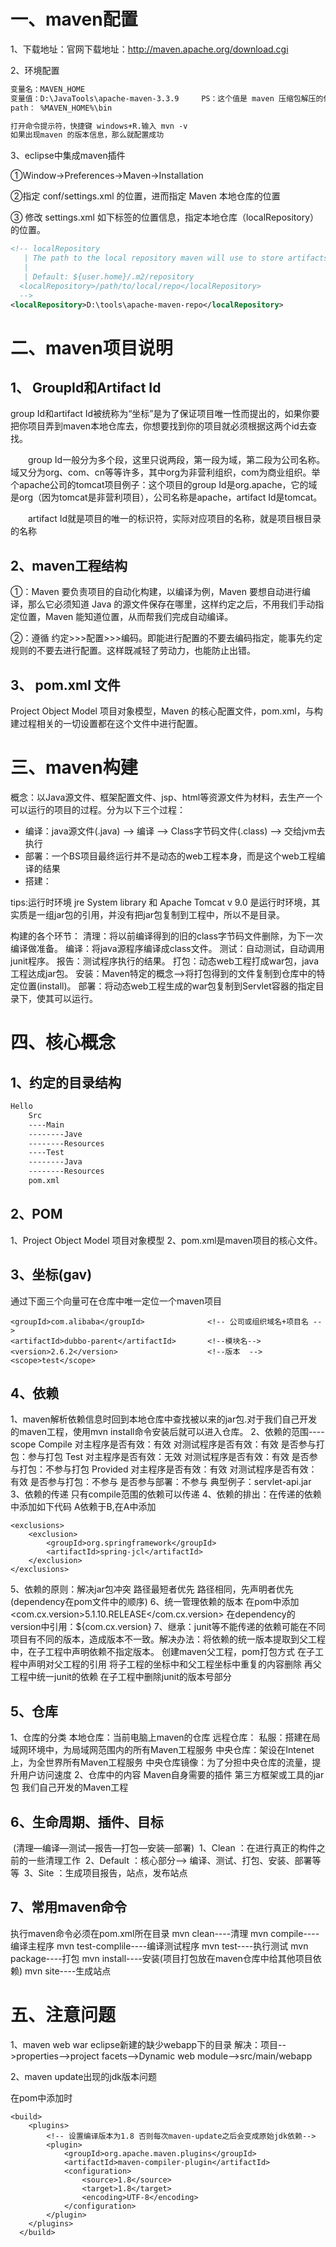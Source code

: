# 一、maven配置

1、下载地址：官网下载地址：http://maven.apache.org/download.cgi 

2、环境配置

~~~txt
变量名：MAVEN_HOME
变量值：D:\JavaTools\apache-maven-3.3.9　　　PS：这个值是 maven 压缩包解压的位置
path： %MAVEN_HOME%\bin 

打开命令提示符，快捷键 windows+R.输入 mvn -v 
如果出现maven 的版本信息，那么就配置成功
~~~

3、eclipse中集成maven插件

①Window->Preferences->Maven->Installation 

②指定 conf/settings.xml 的位置，进而指定 Maven 本地仓库的位置

③ 修改 settings.xml 如下标签的位置信息，指定本地仓库（localRepository）的位置。

~~~xml
<!-- localRepository
   | The path to the local repository maven will use to store artifacts.
   |
   | Default: ${user.home}/.m2/repository
  <localRepository>/path/to/local/repo</localRepository>
  -->
<localRepository>D:\tools\apache-maven-repo</localRepository>
~~~

#  二、maven项目说明

## 1、 **GroupId和Artifact Id**

group Id和artifact Id被统称为“坐标”是为了保证项目唯一性而提出的，如果你要把你项目弄到maven本地仓库去，你想要找到你的项目就必须根据这两个id去查找。

　　group Id一般分为多个段，这里只说两段，第一段为域，第二段为公司名称。域又分为org、com、cn等等许多，其中org为非营利组织，com为商业组织。举个apache公司的tomcat项目例子：这个项目的group Id是org.apache，它的域是org（因为tomcat是非营利项目），公司名称是apache，artifact Id是tomcat。

　　artifact Id就是项目的唯一的标识符，实际对应项目的名称，就是项目根目录的名称

## 2、maven工程结构

①：Maven 要负责项目的自动化构建，以编译为例，Maven 要想自动进行编译，那么它必须知道 Java 的源文件保存在哪里，这样约定之后，不用我们手动指定位置，Maven 能知道位置，从而帮我们完成自动编译。

②：遵循 约定>>>配置>>>编码。即能进行配置的不要去编码指定，能事先约定规则的不要去进行配置。这样既减轻了劳动力，也能防止出错。

## 3、 **pom.xml 文件** 

Project Object Model 项目对象模型，Maven 的核心配置文件，pom.xml，与构建过程相关的一切设置都在这个文件中进行配置。 

# 三、maven构建

概念：以Java源文件、框架配置文件、jsp、html等资源文件为材料，去生产一个可以运行的项目的过程。分为以下三个过程：

- 编译：java源文件(.java) --> 编译 --> Class字节码文件(.class) --> 交给jvm去执行
- 部署：一个BS项目最终运行并不是动态的web工程本身，而是这个web工程编译的结果
- 搭建：

tips:运行时环境
	jre System library 和 Apache Tomcat v 9.0 是运行时环境，其实质是一组jar包的引用，并没有把jar包复制到工程中，所以不是目录。

构建的各个环节：
	清理：将以前编译得到的旧的class字节码文件删除，为下一次编译做准备。
	编译：将java源程序编译成class文件。
	测试：自动测试，自动调用junit程序。
	报告：测试程序执行的结果。
	打包：动态web工程打成war包，java工程达成jar包。
	安装：Maven特定的概念-->将打包得到的文件复制到仓库中的特定位置(install)。
	部署：将动态web工程生成的war包复制到Servlet容器的指定目录下，使其可以运行。

# 四、核心概念

## 1、约定的目录结构

~~~txt
Hello
    Src
    ----Main
    --------Jave
    --------Resources
    ----Test
    --------Java
    --------Resources
    pom.xml
~~~

## 2、POM

1、Project Object Model	项目对象模型
2、pom.xml是maven项目的核心文件。

## 3、坐标(gav)

通过下面三个向量可在仓库中唯一定位一个maven项目

~~~pom
<groupId>com.alibaba</groupId>				<!-- 公司或组织域名+项目名 -->
<artifactId>dubbo-parent</artifactId>		<!--模块名-->
<version>2.6.2</version>					<!--版本	-->
<scope>test</scope>
~~~

## 4、依赖

1、maven解析依赖信息时回到本地仓库中查找被以来的jar包.对于我们自己开发的maven工程，使用mvn install命令安装后就可以进入仓库。
2、依赖的范围----scope
	Compile
			对主程序是否有效：有效
			对测试程序是否有效：有效
			是否参与打包：参与打包
	Test
			对主程序是否有效：无效
			对测试程序是否有效：有效
			是否参与打包：不参与打包
	Provided
			对主程序是否有效：有效
			对测试程序是否有效：有效
			是否参与打包：不参与
			是否参与部署：不参与
			典型例子：servlet-api.jar
3、依赖的传递
		只有compile范围的依赖可以传递
4、依赖的排出：在传递的依赖中添加如下代码	A依赖于B,在A中添加

~~~pom
<exclusions>
    <exclusion>
        <groupId>org.springframework</groupId>
        <artifactId>spring-jcl</artifactId>
    </exclusion>
</exclusions>
~~~

5、依赖的原则：解决jar包冲突
		路径最短者优先
		路径相同，先声明者优先(dependency在pom文件中的顺序)
6、统一管理依赖的版本
		在pom中添加
		<properties>
				<com.cx.version>5.1.10.RELEASE</com.cx.version>
		</properties>
		在dependency的version中引用：${com.cx.version}
7、继承：junit等不能传递的依赖可能在不同项目有不同的版本，造成版本不一致。解决办法：将依赖的统一版本提取到父工程中，在子工程中声明依赖不指定版本。
				创建maven父工程，pom打包方式
				在子工程中声明对父工程的引用
				将子工程的坐标中和父工程坐标中重复的内容删除
				再父工程中统一junit的依赖
				在子工程中删除junit的版本号部分

## 5、仓库

1、仓库的分类
		本地仓库：当前电脑上maven的仓库
		远程仓库：
				私服：搭建在局域网环境中，为局域网范围内的所有Maven工程服务
				中央仓库：架设在Intenet上，为全世界所有Maven工程服务
				中央仓库镜像：为了分担中央仓库的流量，提升用户访问速度
2、仓库中的内容
			Maven自身需要的插件
			第三方框架或工具的jar包
			我们自己开发的Maven工程

## 6、生命周期、插件、目标

​		(清理—编译—测试—报告—打包—安装—部署)
​	    1、Clean ：在进行真正的构件之前的一些清理工作
​		2、Default ：核心部分--> 编译、测试、打包、安装、部署等等
​		3、Site ：生成项目报告，站点，发布站点

## 7、常用maven命令

执行maven命令必须在pom.xml所在目录
	mvn clean----清理
	mvn compile----编译主程序
	mvn test-complile----编译测试程序
	mvn test----执行测试
	mvn package----打包
	mvn install----安装(项目打包放在maven仓库中给其他项目依赖)
	mvn site----生成站点

# 五、注意问题

1、maven web		war
	eclipse新建的缺少webapp下的目录
	解决：项目-->properties-->project facets-->Dynamic web module-->src/main/webapp

2、maven update出现的jdk版本问题

在pom中添加时

~~~pom
<build>
  	<plugins>
  		<!-- 设置编译版本为1.8 否则每次maven-update之后会变成原始jdk依赖-->
  		<plugin>
  			<groupId>org.apache.maven.plugins</groupId>
  			<artifactId>maven-compiler-plugin</artifactId>
  			<configuration>
  				<source>1.8</source>
  				<target>1.8</target>
  				<encoding>UTF-8</encoding>
  			</configuration>
  		</plugin>
  	</plugins>
  </build>
~~~



